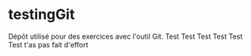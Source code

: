 # testingGit
Dépôt utilisé pour des exercices avec l'outil Git.
Test Test Test Test Test Test
t'as pas fait d'effort 
